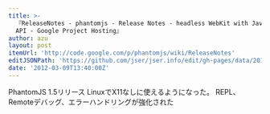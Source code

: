 ```yaml
---
title: >-
  『ReleaseNotes - phantomjs - Release Notes - headless WebKit with JavaScript
  API - Google Project Hosting』
author: azu
layout: post
itemUrl: 'http://code.google.com/p/phantomjs/wiki/ReleaseNotes'
editJSONPath: 'https://github.com/jser/jser.info/edit/gh-pages/data/2012/03/index.json'
date: '2012-03-09T13:40:00Z'
---
```

PhantomJS 1.5リリース
LinuxでX11なしに使えるようになった。
REPL、Remoteデバッグ、エラーハンドリングが強化された
